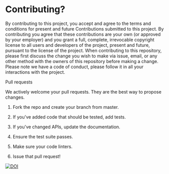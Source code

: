 # Contributing?

By contributing to this project, you accept and agree to the terms and conditions for present and future Contributions submitted to this project. By contributing you agree that these contributions are your own (or approved by your employer) and you grant a full, complete, irrevocable copyright license to all users and developers of the project, present and future, pursuant to the license of the project. When contributing to this repository, please first discuss the change you wish to make via issue, email, or any other method with the owners of this repository before making a change. Please note we have a code of conduct, please follow it in all your interactions with the project.

Pull requests

We actively welcome your pull requests. They are the best way to propose changes.

1. Fork the repo and create your branch from master.

2. If you&#39;ve added code that should be tested, add tests.

3. If you&#39;ve changed APIs, update the documentation.

4. Ensure the test suite passes.

5. Make sure your code linters.

6. Issue that pull request!

<a href="https://doi.org/10.5281/zenodo.3987288"><img src="https://zenodo.org/badge/DOI/10.5281/zenodo.3987288.svg" alt="DOI"></a>
